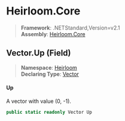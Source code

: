 # Heirloom.Core

> **Framework**: .NETStandard,Version=v2.1  
> **Assembly**: [Heirloom.Core][0]

## Vector.Up (Field)

> **Namespace**: [Heirloom][0]  
> **Declaring Type**: [Vector][1]

#### Up

A vector with value (0, -1).

```cs
public static readonly Vector Up
```

[0]: ../../../Heirloom.Core.md
[1]: ../Vector.md
